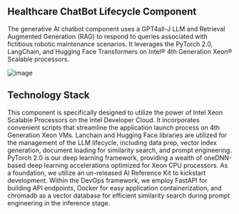 ## Healthcare ChatBot Lifecycle Component
The generative AI chatbot component uses a GPT4all-J LLM and Retrieval Augmented Generation (RAG) to respond to queries associated with fictitious robotic maintenance scenarios.  It leverages the PyTorch 2.0, LangChain, and Hugging Face Transformers on Intel® 4th Generation Xeon® Scalable processors. 

![image](https://github.com/intel/AI-Hackathon/assets/57263404/b414f62b-e5ec-42cf-a273-29ba25f7a8aa)

## Technology Stack
This component is specifically designed to utilize the power of Intel Xeon Scalable Processors on the Intel Developer Cloud. It incorporates convenient scripts that streamline the application launch process on 4th Generation Xeon VMs. Lanchain and Hugging Face libraries are utilized for the management of the LLM lifecycle, including data prep, vector index generation, document loading for similarity search, and prompt engineering. PyTorch 2.0 is our deep learning framework, providing a wealth of oneDNN-based deep learning accelerations optimized for Xeon CPU processors. As a foundation, we utilize an un-released AI Reference Kit to kickstart development. Within the DevOps framework, we employ FastAPI for building API endpoints, Docker for easy application containerization, and chromadb as a vector database for efficient similarity search during prompt engineering in the inference stage.
